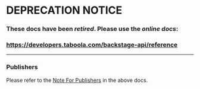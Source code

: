 # DEPRECATION NOTICE

### These docs have been _retired_. Please use the _online docs_:

### https://developers.taboola.com/backstage-api/reference

---

### Publishers

Please refer to the [Note For Publishers](https://developers.taboola.com/backstage-api/reference#a-note-for-publishers) in the above docs.

